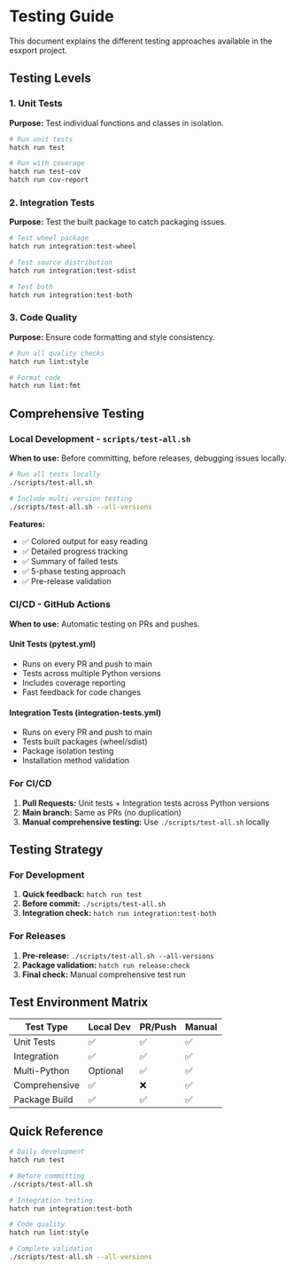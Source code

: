 # Testing Guide

This document explains the different testing approaches available in the esxport project.

## Testing Levels

### 1. Unit Tests
**Purpose:** Test individual functions and classes in isolation.

```bash
# Run unit tests
hatch run test

# Run with coverage
hatch run test-cov
hatch run cov-report
```

### 2. Integration Tests
**Purpose:** Test the built package to catch packaging issues.

```bash
# Test wheel package
hatch run integration:test-wheel

# Test source distribution
hatch run integration:test-sdist

# Test both
hatch run integration:test-both
```

### 3. Code Quality
**Purpose:** Ensure code formatting and style consistency.

```bash
# Run all quality checks
hatch run lint:style

# Format code
hatch run lint:fmt
```

## Comprehensive Testing

### Local Development - `scripts/test-all.sh`
**When to use:** Before committing, before releases, debugging issues locally.

```bash
# Run all tests locally
./scripts/test-all.sh

# Include multi-version testing
./scripts/test-all.sh --all-versions
```

**Features:**
- ✅ Colored output for easy reading
- ✅ Detailed progress tracking
- ✅ Summary of failed tests
- ✅ 5-phase testing approach
- ✅ Pre-release validation

### CI/CD - GitHub Actions
**When to use:** Automatic testing on PRs and pushes.

#### Unit Tests (pytest.yml)
- Runs on every PR and push to main
- Tests across multiple Python versions
- Includes coverage reporting
- Fast feedback for code changes

#### Integration Tests (integration-tests.yml)
- Runs on every PR and push to main
- Tests built packages (wheel/sdist)
- Package isolation testing
- Installation method validation

### For CI/CD
1. **Pull Requests:** Unit tests + Integration tests across Python versions
2. **Main branch:** Same as PRs (no duplication)
3. **Manual comprehensive testing:** Use `./scripts/test-all.sh` locally

## Testing Strategy

### For Development
1. **Quick feedback:** `hatch run test`
2. **Before commit:** `./scripts/test-all.sh`
3. **Integration check:** `hatch run integration:test-both`

### For Releases
1. **Pre-release:** `./scripts/test-all.sh --all-versions`
2. **Package validation:** `hatch run release:check`
3. **Final check:** Manual comprehensive test run

## Test Environment Matrix

| Test Type     | Local Dev | PR/Push | Manual |
|---------------|-----------|---------|--------|
| Unit Tests    | ✅         | ✅       | ✅      |
| Integration   | ✅         | ✅       | ✅      |
| Multi-Python  | Optional  | ✅       | ✅      |
| Comprehensive | ✅         | ❌       | ✅      |
| Package Build | ✅         | ✅       | ✅      |

## Quick Reference

```bash
# Daily development
hatch run test

# Before committing
./scripts/test-all.sh

# Integration testing
hatch run integration:test-both

# Code quality
hatch run lint:style

# Complete validation
./scripts/test-all.sh --all-versions
```
